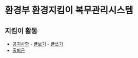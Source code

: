 # 환경부 환경지킴이 복무관리시스템

## 지킴이 활동
* [공지사항](http://flato.kr/work/5rc/s101.html)
           - [글보기](http://flato.kr/work/5rc/s101-view.html)
           - [글쓰기](http://flato.kr/work/5rc/s101-write.html)
* [출퇴근](http://flato.kr/work/5rc/s102.html)
           
